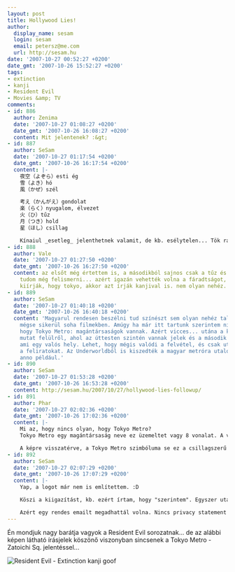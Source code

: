 ```yaml
---
layout: post
title: Hollywood Lies!
author:
  display_name: sesam
  login: sesam
  email: petersz@me.com
  url: http://sesam.hu
date: '2007-10-27 00:52:27 +0200'
date_gmt: '2007-10-26 15:52:27 +0200'
tags:
- extinction
- kanji
- Resident Evil
- Movies &amp; TV
comments:
- id: 886
  author: Zenima
  date: '2007-10-27 01:08:27 +0200'
  date_gmt: '2007-10-26 16:08:27 +0200'
  content: Mit jelentenek? :&gt;
- id: 887
  author: SeSam
  date: '2007-10-27 01:17:54 +0200'
  date_gmt: '2007-10-26 16:17:54 +0200'
  content: |-
    夜空（よぞら）esti ég
    雪（よき）hó
    風（かぜ）szél

    考え（かんがえ）gondolat
    楽（らく）nyugalom, élvezet
    火（ひ）tűz
    月（つき）hold
    星（ほし）csillag

    Kínaiul _esetleg_ jelenthetnek valamit, de kb. esélytelen... Tök random az egész, szerintem kinézetre válogattak.
- id: 888
  author: Vale
  date: '2007-10-27 01:27:50 +0200'
  date_gmt: '2007-10-26 16:27:50 +0200'
  content: az elsőt még értettem is, a másodikból sajnos csak a tűz és a hold kanjiját
    tudom még felismerni... azért igazán vehették volna a fáradtságot, hogy ha már
    kiírják, hogy tokyo, akkor azt írják kanjival is. nem olyan nehéz.
- id: 889
  author: SeSam
  date: '2007-10-27 01:40:18 +0200'
  date_gmt: '2007-10-26 16:40:18 +0200'
  content: 'Magyarul rendesen beszélni tud színészt sem olyan nehéz találni, aztán
    mégse sikerül soha filmekben. Amúgy ha már itt tartunk szerintem nincs is olyan,
    hogy Tokyo Metro: magántársaságok vannak. Azért vicces... utána a kamera egy utcát
    mutat felülről, ahol az úttesten szintén vannak jelek és a második szerintem 品川（しながわ/Shinagawa）,
    ami egy valós hely. Lehet, hogy mégis valódi a felvétel, és csak utólag retusálták
    a feliratokat. Az Underworldből is kiszedték a magyar metróra utaló jelzéseket
    anno például.'
- id: 890
  author: SeSam
  date: '2007-10-27 01:53:28 +0200'
  date_gmt: '2007-10-26 16:53:28 +0200'
  content: http://sesam.hu/2007/10/27/hollywood-lies-followup/
- id: 891
  author: Phar
  date: '2007-10-27 02:02:36 +0200'
  date_gmt: '2007-10-26 17:02:36 +0200'
  content: |-
    Mi az, hogy nincs olyan, hogy Tokyo Metro?
    Tokyo Metro egy magántársaság neve ez üzemeltet vagy 8 vonalat. A város meg a TOEI metró 4 vonalát üzemelteti.

    A képre visszatérve, a Tokyo Metro szimbóluma se ez a csillagszerű valami, hanem egy M betű
- id: 892
  author: SeSam
  date: '2007-10-27 02:07:29 +0200'
  date_gmt: '2007-10-26 17:07:29 +0200'
  content: |-
    Yap, a logot már nem is említettem. :D

    Köszi a kiigazítást, kb. ezért írtam, hogy "szerintem". Egyszer utaztam mindössze metrón Tokyoban ha jól emlékszem.

    Azért egy rendes emailt megadhattál volna. Nincs privacy statement az oldalon, de elhiheted hogy nem adom el spam-adatbázisoknak...
---
```


Én mondjuk nagy barátja vagyok a Resident Evil sorozatnak... de az alábbi képen látható írásjelek köszönő viszonyban sincsenek a Tokyo Metro - Zatoichi Sq. jelentéssel...

![Resident Evil - Extinction kanji goof](http://www.sesam.hu.php5-19.dfw1-2.websitetestlink.com/wp-content/uploads/2007/10/extinction-kanjis.jpg)
